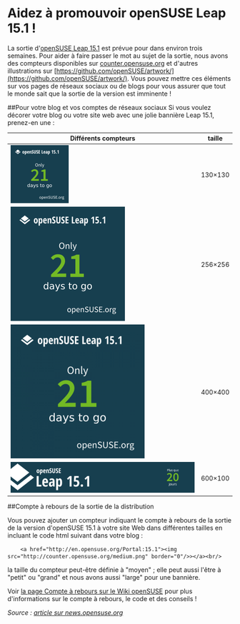 # Aidez à promouvoir openSUSE Leap 15.1 !
La sortie d'[openSUSE Leap 15.1](http://en.opensuse.org/Portal:15.1) est prévue pour dans environ trois semaines. Pour aider à faire passer le mot au sujet de la sortie, nous avons des compteurs disponibles sur [counter.opensuse.org](https://counter.opensuse.org/) et d'autres illustrations sur [https://github.com/openSUSE/artwork/](https://github.com/openSUSE/artwork/). Vous pouvez mettre ces éléments sur vos pages de réseaux sociaux ou de blogs pour vous assurer que tout le monde sait que la sortie de la version est imminente !

##Pour votre blog et vos comptes de réseaux sociaux
Si vous voulez décorer votre blog ou votre site web avec une jolie bannière Leap 15.1, prenez-en une :

Différents compteurs |taille
---------------------|---------------------
![petit](small.png)|130×130
![moyen](medium.png)|256×256
![grand](large1-300x300.png)|400×400
![large](wide.png)|600×100


##Compte à rebours de la sortie de la distribution

Vous pouvez ajouter un compteur indiquant le compte à rebours de la sortie de la  version d'openSUSE 15.1 à votre site Web dans différentes tailles en incluant le code html suivant dans votre blog :

```
    <a href="http://en.opensuse.org/Portal:15.1"><img src="http://counter.opensuse.org/medium.png" border="0"/>></a><br/>
```

la taille du compteur peut-être définie à "moyen" ; elle peut aussi l'être à "petit" ou "grand" et nous avons aussi "large" pour une bannière.

Voir [la page Compte à rebours sur le Wiki openSUSE](http://fr.opensuse.org/openSUSE:Countdown) pour plus d'informations sur le compte à rebours, le code et des conseils !


*Source : [article sur news.opensuse.org](https://news.opensuse.org/2019/04/30/help-promote-opensuse-leap-15-1/)*